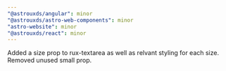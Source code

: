 ```yaml
---
"@astrouxds/angular": minor
"@astrouxds/astro-web-components": minor
"astro-website": minor
"@astrouxds/react": minor
---
```


Added a size prop to rux-textarea as well as relvant styling for each size. Removed unused small prop.
